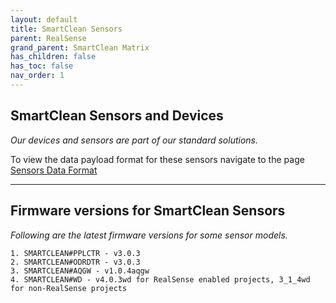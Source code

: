 ```yaml
---
layout: default
title: SmartClean Sensors
parent: RealSense
grand_parent: SmartClean Matrix
has_children: false
has_toc: false
nav_order: 1
---
```



## SmartClean Sensors and Devices
*Our devices and sensors are part of our standard solutions.*

To view the data payload format for these sensors
navigate to the page [Sensors Data Format](/sensorPayloads.html)

---

## Firmware versions for SmartClean Sensors
*Following are the latest firmware versions for some sensor models.*
```
1. SMARTCLEAN#PPLCTR - v3.0.3
2. SMARTCLEAN#ODRDTR - v3.0.3
3. SMARTCLEAN#AQGW - v1.0.4aqgw
4. SMARTCLEAN#WD - v4.0.3wd for RealSense enabled projects, 3_1_4wd for non-RealSense projects
```
